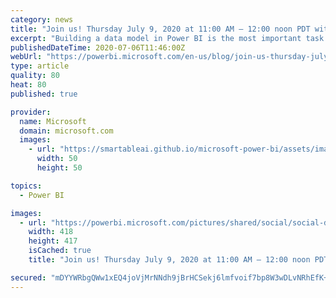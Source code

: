 ```yaml
---
category: news
title: "Join us! Thursday July 9, 2020 at 11:00 AM – 12:00 noon PDT with Reza Rad!"
excerpt: "Building a data model in Power BI is the most important task you should do properly in your Power BI solution. This session is about the most common design pattern models of Power BI; Building the Star Schema with fact table and dimension tables, understand the relationships, building common models such"
publishedDateTime: 2020-07-06T11:46:00Z
webUrl: "https://powerbi.microsoft.com/en-us/blog/join-us-thursday-july-9-2020-at-1100-am-1200-noon-pdt-with-reza-rad/"
type: article
quality: 80
heat: 80
published: true

provider:
  name: Microsoft
  domain: microsoft.com
  images:
    - url: "https://smartableai.github.io/microsoft-power-bi/assets/images/organizations/microsoft.com-50x50.jpg"
      width: 50
      height: 50

topics:
  - Power BI

images:
  - url: "https://powerbi.microsoft.com/pictures/shared/social/social-default-image.png"
    width: 418
    height: 417
    isCached: true
    title: "Join us! Thursday July 9, 2020 at 11:00 AM – 12:00 noon PDT with Reza Rad!"

secured: "mDYYWRbgQWw1xEQ4joVjMrNNdh9jBrHCSekj6lmfvoif7bp8W3wDLvNRhEfK+u5SWddrM1ZerqflW3Bc1bk51Vvo8F7Jl1H5aW3hOZtlBwenb0DyErR29GBTPHjKaHto4QfJ+5sj9LQi1uxTQiHsncVth9GULcIZtK4KKO3Tzo35PtppztUQe8W/9yqpnhYqdmrIrjEATF+YApxhIWSrP4VuT18qFvVWfwzKODpneWAVSobrCQYaGvWFiHmloPmdPKqZuvu0dgeBRib40/c4jCpAjdtU1QthNJpW5Kt2hJVZiVlIaC4apUT9Ampex1WHm4yUfyOGLD1kb6Os7gWf7Q==;kk9qZFcBzixSyoh/t5qxDw=="
---
```



